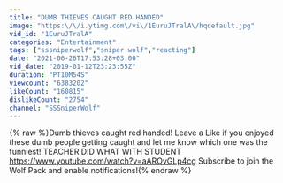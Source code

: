 ```yaml
---
title: "DUMB THIEVES CAUGHT RED HANDED"
image: "https:\/\/i.ytimg.com\/vi\/1EuruJTralA\/hqdefault.jpg"
vid_id: "1EuruJTralA"
categories: "Entertainment"
tags: ["sssniperwolf","sniper wolf","reacting"]
date: "2021-06-26T17:53:28+03:00"
vid_date: "2019-01-12T23:23:55Z"
duration: "PT10M54S"
viewcount: "6383202"
likeCount: "160815"
dislikeCount: "2754"
channel: "SSSniperWolf"
---
```

{% raw %}Dumb thieves caught red handed! Leave a Like if you enjoyed these dumb people getting caught and let me know which one was the funniest! TEACHER DID WHAT WITH STUDENT <a rel="nofollow" target="blank" href="https://www.youtube.com/watch?v=aAROvGLp4cg">https://www.youtube.com/watch?v=aAROvGLp4cg</a> Subscribe to join the Wolf Pack and enable notifications!{% endraw %}
